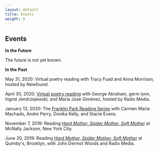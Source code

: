 ```yaml
---
layout: default
title: Events
weight: 9
---
```


Events
-------

__In the Future__

The future is not yet known.

__In the Past__

May 31, 2020: Virtual poetry reading with Tracy Fuad and Anna Morrison, hosted by Newfound.

April 30, 2020: <a href="https://www.eventbrite.com/e/radix-media-virtual-poetry-reading-tickets-103472426814">Virtual poetry reading</a> with George Abraham, germ lynn, Ingrid Jendrzejewski, and María José Giménez, hosted by Radix Media.

January 13, 2020: The <a href="https://www.facebook.com/events/854423785017160">Franklin Park Reading Series</a> with Carmen Maria Machado, Andre Perry, Donika Kelly, and Stacie Evans.

November 7, 2019: Reading <a href="https://radixmedia.org/product/hard-mother-by-hal-y-zhang/"><em>Hard Mother, Spider Mother, Soft Mother</em></a> at McNally Jackson, New York City.

June 20, 2019: Reading <a href="https://radixmedia.org/product/hard-mother-by-hal-y-zhang/"><em>Hard Mother, Spider Mother, Soft Mother</em></a> at Quimby's, Brooklyn, with John Dermot Woods and Radix Media.

